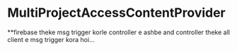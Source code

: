 # MultiProjectAccessContentProvider

**firebase theke msg trigger korle controller e ashbe and controller theke all client e msg trigger kora hoi...

